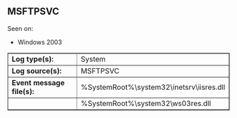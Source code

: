 ## MSFTPSVC

Seen on:
* Windows 2003

<table border="1" class="docutils">
  <tbody>
    <tr>
      <td><b>Log type(s):</b></td>
      <td>System</td>
    </tr>
    <tr>
      <td><b>Log source(s):</b></td>
      <td>MSFTPSVC</td>
    </tr>
    <tr>
      <td><b>Event message file(s):</b></td>
      <td>%SystemRoot%\system32\inetsrv\iisres.dll</td>
    </tr>
    <tr>
      <td>&nbsp;</td>
      <td>%SystemRoot%\system32\ws03res.dll</td>
    </tr>
  </tbody>
</table>

&nbsp;

